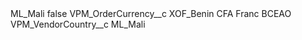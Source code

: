 <?xml version="1.0" encoding="UTF-8"?>
<CustomMetadata xmlns="http://soap.sforce.com/2006/04/metadata" xmlns:xsi="http://www.w3.org/2001/XMLSchema-instance" xmlns:xsd="http://www.w3.org/2001/XMLSchema">
    <label>ML_Mali</label>
    <protected>false</protected>
    <values>
        <field>VPM_OrderCurrency__c</field>
        <value xsi:type="xsd:string">XOF_Benin CFA Franc BCEAO</value>
    </values>
    <values>
        <field>VPM_VendorCountry__c</field>
        <value xsi:type="xsd:string">ML_Mali</value>
    </values>
</CustomMetadata>
